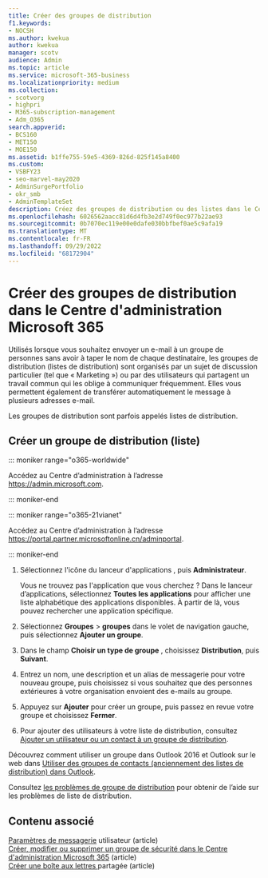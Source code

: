 ```yaml
---
title: Créer des groupes de distribution
f1.keywords:
- NOCSH
ms.author: kwekua
author: kwekua
manager: scotv
audience: Admin
ms.topic: article
ms.service: microsoft-365-business
ms.localizationpriority: medium
ms.collection:
- scotvorg
- highpri
- M365-subscription-management
- Adm_O365
search.appverid:
- BCS160
- MET150
- MOE150
ms.assetid: b1ffe755-59e5-4369-826d-825f145a8400
ms.custom:
- VSBFY23
- seo-marvel-may2020
- AdminSurgePortfolio
- okr_smb
- AdminTemplateSet
description: Créez des groupes de distribution ou des listes dans le Centre d'administration Microsoft 365 afin de pouvoir envoyer des e-mails à un groupe sans taper le nom de chaque destinataire.
ms.openlocfilehash: 6026562aacc81d6d4fb3e2d749f0ec977b22ae93
ms.sourcegitcommit: 0b7070ec119e00e0dafe030bbfbef0ae5c9afa19
ms.translationtype: MT
ms.contentlocale: fr-FR
ms.lasthandoff: 09/29/2022
ms.locfileid: "68172904"
---
```

# <a name="create-distribution-groups-in-the-microsoft-365-admin-center"></a>Créer des groupes de distribution dans le Centre d'administration Microsoft 365
  
Utilisés lorsque vous souhaitez envoyer un e-mail à un groupe de personnes sans avoir à taper le nom de chaque destinataire, les groupes de distribution (listes de distribution) sont organisés par un sujet de discussion particulier (tel que « Marketing ») ou par des utilisateurs qui partagent un travail commun qui les oblige à communiquer fréquemment. Elles vous permettent également de transférer automatiquement le message à plusieurs adresses e-mail.

Les groupes de distribution sont parfois appelés listes de distribution.
  
## <a name="create-a-distribution-group-list"></a>Créer un groupe de distribution (liste)

::: moniker range="o365-worldwide"

Accédez au Centre d’administration à l’adresse <a href="https://go.microsoft.com/fwlink/p/?linkid=2024339" target="_blank">https://admin.microsoft.com</a>.

::: moniker-end

::: moniker range="o365-21vianet"

Accédez au Centre d’administration à l’adresse <a href="https://go.microsoft.com/fwlink/p/?linkid=850627" target="_blank">https://portal.partner.microsoftonline.cn/adminportal</a>.

::: moniker-end

1. Sélectionnez l'icône du lanceur d'applications , puis **Administrateur**.
    
    Vous ne trouvez pas l'application que vous cherchez ? Dans le lanceur d’applications, sélectionnez **Toutes les applications** pour afficher une liste alphabétique des applications disponibles. À partir de là, vous pouvez rechercher une application spécifique. 
    
2. Sélectionnez **Groupes** \> **groupes** dans le volet de navigation gauche, puis sélectionnez **Ajouter un groupe**. 
      
3. Dans le champ **Choisir un type de groupe** , choisissez **Distribution**, puis **Suivant**.
  
4. Entrez un nom, une description et un alias de messagerie pour votre nouveau groupe, puis choisissez si vous souhaitez que des personnes extérieures à votre organisation envoient des e-mails au groupe. 
    
5. Appuyez sur **Ajouter** pour créer un groupe, puis passez en revue votre groupe et choisissez **Fermer**. 
    
6. Pour ajouter des utilisateurs à votre liste de distribution, consultez [Ajouter un utilisateur ou un contact à un groupe de distribution](../email/add-user-or-contact-to-distribution-list.md).
    
Découvrez comment utiliser un groupe dans Outlook 2016 et Outlook sur le web dans [Utiliser des groupes de contacts (anciennement des listes de distribution) dans Outlook](https://support.microsoft.com/office/1c97fcb2-0ed4-41e6-b401-58f9d7d40e39). 
  
Consultez [les problèmes de groupe de distribution](/office365/troubleshoot/groups/distribution-list-issues) pour obtenir de l’aide sur les problèmes de liste de distribution. 

## <a name="related-content"></a>Contenu associé

[Paramètres de messagerie](../email/office-365-user-email-settings.md) utilisateur (article)\
[Créer, modifier ou supprimer un groupe de sécurité dans le Centre d'administration Microsoft 365](../email/create-edit-or-delete-a-security-group.md) (article)\
[Créer une boîte aux lettres ](../email/create-a-shared-mailbox.md)partagée (article)
